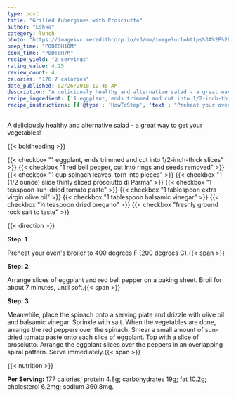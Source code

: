 ```yaml
---
type: post
title: "Grilled Aubergines with Prosciutto"
author: "Eshka"
category: lunch
photo: "https://imagesvc.meredithcorp.io/v3/mm/image?url=https%3A%2F%2Fimages.media-allrecipes.com%2Fuserphotos%2F3181295.jpg"
prep_time: "P0DT0H10M"
cook_time: "P0DT0H7M"
recipe_yield: "2 servings"
rating_value: 4.25
review_count: 4
calories: "176.7 calories"
date_published: 02/26/2018 12:45 AM
description: "A deliciously healthy and alternative salad - a great way to get your vegetables!"
recipe_ingredient: ['1 eggplant, ends trimmed and cut into 1/2-inch-thick slices', '1 red bell pepper, cut into rings and seeds removed  ', '1 cup spinach leaves, torn into pieces', '1 (1/2 ounce) slice  thinly sliced prosciutto di Parma', '1 teaspoon sun-dried tomato paste', '1 tablespoon extra virgin olive oil', '1 tablespoon balsamic vinegar', '¼ teaspoon dried oregano', 'freshly ground rock salt to taste']
recipe_instructions: [{'@type': 'HowToStep', 'text': "Preheat your oven's broiler to 400 degrees F (200 degrees C).\n"}, {'@type': 'HowToStep', 'text': 'Arrange slices of eggplant and red bell pepper on a baking sheet. Broil for about 7 minutes, until soft.\n'}, {'@type': 'HowToStep', 'text': 'Meanwhile, place the spinach onto a serving plate and drizzle with olive oil and balsamic vinegar. Sprinkle with salt. When the vegetables are done, arrange the red peppers over the spinach. Smear a small amount of sun-dried tomato paste onto each slice of eggplant. Top with a slice of prosciutto. Arrange the eggplant slices over the peppers in an overlapping spiral pattern. Serve immediately.\n'}]
---
```


A deliciously healthy and alternative salad - a great way to get your vegetables! 

{{< boldheading >}}

{{< checkbox "1  eggplant, ends trimmed and cut into 1/2-inch-thick slices" >}}
{{< checkbox "1  red bell pepper, cut into rings and seeds removed" >}}
{{< checkbox "1 cup spinach leaves, torn into pieces" >}}
{{< checkbox "1 (1/2 ounce) slice  thinly sliced prosciutto di Parma" >}}
{{< checkbox "1 teaspoon sun-dried tomato paste" >}}
{{< checkbox "1 tablespoon extra virgin olive oil" >}}
{{< checkbox "1 tablespoon balsamic vinegar" >}}
{{< checkbox "¼ teaspoon dried oregano" >}}
{{< checkbox "freshly ground rock salt to taste" >}}


{{< direction >}}

**Step: 1**

Preheat your oven's broiler to 400 degrees F (200 degrees C).{{< span >}}

**Step: 2**

Arrange slices of eggplant and red bell pepper on a baking sheet. Broil for about 7 minutes, until soft.{{< span >}}

**Step: 3**

Meanwhile, place the spinach onto a serving plate and drizzle with olive oil and balsamic vinegar. Sprinkle with salt. When the vegetables are done, arrange the red peppers over the spinach. Smear a small amount of sun-dried tomato paste onto each slice of eggplant. Top with a slice of prosciutto. Arrange the eggplant slices over the peppers in an overlapping spiral pattern. Serve immediately.{{< span >}}

{{< nutrition >}}

**Per Serving:** 177 calories; protein 4.8g; carbohydrates 19g; fat 10.2g; cholesterol 6.2mg; sodium 360.8mg.